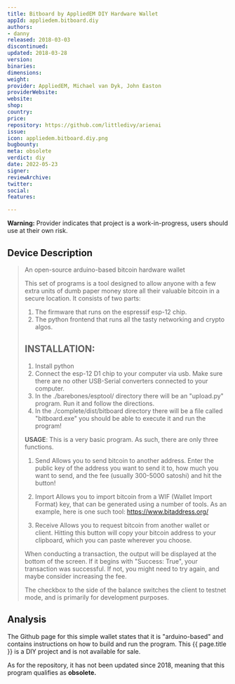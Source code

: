 ```yaml
---
title: Bitboard by AppliedEM DIY Hardware Wallet
appId: appliedem.bitboard.diy
authors:
- danny
released: 2018-03-03
discontinued: 
updated: 2018-03-28
version: 
binaries: 
dimensions: 
weight: 
provider: AppliedEM, Michael van Dyk, John Easton
providerWebsite: 
website: 
shop: 
country: 
price: 
repository: https://github.com/littledivy/arienai
issue: 
icon: appliedem.bitboard.diy.png
bugbounty: 
meta: obsolete
verdict: diy
date: 2022-05-23
signer: 
reviewArchive: 
twitter: 
social: 
features: 

---
```


**Warning:** Provider indicates that project is a work-in-progress, users should use at their own risk.

## Device Description 

> An open-source arduino-based bitcoin hardware wallet
>
> This set of programs is a tool designed to allow anyone with a few extra units of dumb paper money store all their valuable bitcoin in a secure location. It consists of two parts:
>
> 1. The firmware that runs on the espressif esp-12 chip. 
> 2. The python frontend that runs all the tasty networking and crypto algos.
>
> ## INSTALLATION: 
> 1. Install python 
> 2. Connect the esp-12 D1 chip to your computer via usb. Make sure there are no other USB-Serial converters connected to your computer. 
> 3. In the ./barebones/esptool/ directory there will be an "upload.py" program. Run it and follow the directions. 
> 4. In the ./complete/dist/bitboard directory there will be a file called "bitboard.exe" you should be able to execute it and run the program!
>
> **USAGE**: This is a very basic program. As such, there are only three functions.
>
> 1. Send Allows you to send bitcoin to another address. Enter the public key of the address you want to send it to, how much you want to send, and the fee (usually 300-5000 satoshi) and hit the button! 
>
> 2. Import Allows you to import bitcoin from a WIF (Wallet Import Format) key, that can be generated using a number of tools. As an example, here is one such tool: https://www.bitaddress.org/ 
> 
> 3. Receive Allows you to request bitcoin from another wallet or client. Hitting this button will copy your bitcoin address to your clipboard, which you can paste wherever you choose.
>
> When conducting a transaction, the output will be displayed at the bottom of the screen. If it begins with "Success: True", your transaction was successful. If not, you might need to try again, and maybe consider increasing the fee.
>
> The checkbox to the side of the balance switches the client to testnet mode, and is primarily for development purposes.

## Analysis 

The Github page for this simple wallet states that it is "arduino-based" and contains instructions on how to build and run the program. This {{ page.title }} is a DIY project and is not available for sale.

As for the repository, it has not been updated since 2018, meaning that this program qualifies as **obsolete.**